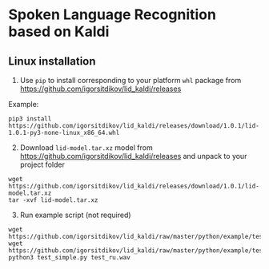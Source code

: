 # Spoken Language Recognition based on Kaldi


## Linux installation
1. Use `pip` to install corresponding to your platform `whl` package from https://github.com/igorsitdikov/lid_kaldi/releases

Example:
```
pip3 install https://github.com/igorsitdikov/lid_kaldi/releases/download/1.0.1/lid-1.0.1-py3-none-linux_x86_64.whl
```

2. Download `lid-model.tar.xz` model from https://github.com/igorsitdikov/lid_kaldi/releases and unpack to your project folder
```
wget https://github.com/igorsitdikov/lid_kaldi/releases/download/1.0.1/lid-model.tar.xz
tar -xvf lid-model.tar.xz
```
3. Run example script (not required)
```
wget https://github.com/igorsitdikov/lid_kaldi/raw/master/python/example/test_simple.py
wget https://github.com/igorsitdikov/lid_kaldi/raw/master/python/example/test_ru.wav
python3 test_simple.py test_ru.wav
```
